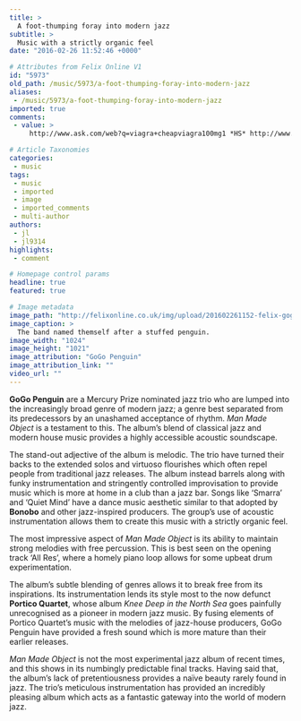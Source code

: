 ```yaml
---
title: >
  A foot-thumping foray into modern jazz
subtitle: >
  Music with a strictly organic feel
date: "2016-02-26 11:52:46 +0000"

# Attributes from Felix Online V1
id: "5973"
old_path: /music/5973/a-foot-thumping-foray-into-modern-jazz
aliases:
 - /music/5973/a-foot-thumping-foray-into-modern-jazz
imported: true
comments:
 - value: >
     http://www.ask.com/web?q=viagra+cheapviagra100mg1 *HS* http://www.campingandcaravanningclub.co.uk/Redirect.aspx?link=http://www.cheapviagra100mg1.com/?p=310 (,:G,http://images.google.co.jp/url?q=http://www.cheapviagra100mg1.com/ Y#'J http://www.wiggin.com/redirect.aspx?url=http://www.cheapviagra100mg1.com/?p=259 -OR.,http://www.stradaalternativa.com/link.php?from=114&amp;size=1&amp;to=D&amp;b=0&amp;url=http://www.cheapviagra100mg1.com ;)y: http://www.dijaski.net/redirect?url=http://www.usagovnews.com FH(0 http://ts-cafe.net/link3/link3.cgi?mode=cnt&amp;hp=http://www.gentle-angel-lessons.com J@,http://www.antoloji.com/link/redir.asp?link=748&amp;URL=http://www.cheapviagra100mg1.com G4l6 http://learn.activedition.com/nmsruntime/logLink.aspx?linkURL=http://www.usagovnews.com -n,http://www.stroyserver.ru/redirect.php?url=http://www.cheapviagra100mg1.com v2R( http://www.investalks.com/home/link.php?url=http://www.usagovnews.com fS*X http://manga32.com/cgi-bin/at3/out.cgi?id=15&amp;tag=toplist&amp;trade=http://www.gentle-angel-lessons.c

# Article Taxonomies
categories:
 - music
tags:
 - music
 - imported
 - image
 - imported_comments
 - multi-author
authors:
 - jl
 - jl9314
highlights:
 - comment

# Homepage control params
headline: true
featured: true

# Image metadata
image_path: "http://felixonline.co.uk/img/upload/201602261152-felix-gogopenguin.jpg"
image_caption: >
  The band named themself after a stuffed penguin.
image_width: "1024"
image_height: "1021"
image_attribution: "GoGo Penguin"
image_attribution_link: ""
video_url: ""
---
```


**GoGo Penguin** are a Mercury Prize nominated jazz trio who are lumped into the increasingly broad genre of modern jazz; a genre best separated from its predecessors by an unashamed acceptance of rhythm. _Man Made Object_ is a testament to this. The album’s blend of classical jazz and modern house music provides a highly accessible acoustic soundscape.

The stand-out adjective of the album is melodic. The trio have turned their backs to the extended solos and virtuoso flourishes which often repel people from traditional jazz releases. The album instead barrels along with funky instrumentation and stringently controlled improvisation to provide music which is more at home in a club than a jazz bar. Songs like ‘Smarra’ and ‘Quiet Mind’ have a dance music aesthetic similar to that adopted by **Bonobo** and other jazz-inspired producers. The group’s use of acoustic instrumentation allows them to create this music with a strictly organic feel.

The most impressive aspect of _Man Made Object_ is its ability to maintain strong melodies with free percussion. This is best seen on the opening track ‘All Res’, where a homely piano loop allows for some upbeat drum experimentation.

The album’s subtle blending of genres allows it to break free from its inspirations. Its instrumentation lends its style most to the now defunct **Portico Quartet**, whose album _Knee Deep_ _in the North Sea_ goes painfully unrecognised as a pioneer in modern jazz music. By fusing elements of Portico Quartet’s music with the melodies of jazz-house producers, GoGo Penguin have provided a fresh sound which is more mature than their earlier releases.

_Man Made Object_ is not the most experimental jazz album of recent times, and this shows in its numbingly predictable final tracks. Having said that, the album’s lack of pretentiousness provides a naïve beauty rarely found in jazz. The trio’s meticulous instrumentation has provided an incredibly pleasing album which acts as a fantastic gateway into the world of modern jazz.
